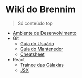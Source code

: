 # Wiki do Brennim

> Só conteúdo top

- [Ambiente de Desenvolvimento](ambiente.md)
- Git
  - [Guia do Usuário](git/guia.md)
  - [Guia do Mantenedor](git/maintainer.md)
  - [Cheatsheet](git/cheatsheet.md)
- React
  - [Trainee das Gálaxias](react/trainee.md)
  - [JSX](react/jsx.md)
